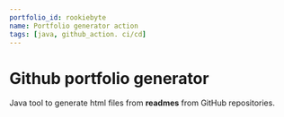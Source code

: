 ```yaml
---
portfolio_id: rookiebyte
name: Portfolio generator action
tags: [java, github_action. ci/cd]
---
```

# Github portfolio generator

Java tool to generate html files from **readmes** from GitHub repositories.
